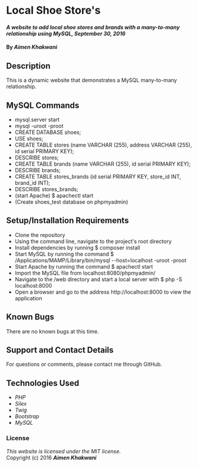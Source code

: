 # Local Shoe Store's

#### _A website to add local shoe stores and brands with a many-to-many relationship using MySQL, September 30, 2016_

#### By _**Aimen Khakwani**_

## Description

This is a dynamic website that demonstrates a MySQL many-to-many relationship.

## MySQL Commands
* mysql.server start
* mysql -uroot -proot
* CREATE DATABASE shoes;
* USE shoes;
* CREATE TABLE stores (name VARCHAR (255), address VARCHAR (255), id   serial PRIMARY KEY);
* DESCRIBE stores;
* CREATE TABLE brands (name VARCHAR (255), id serial PRIMARY KEY);
* DESCRIBE brands;
* CREATE TABLE stores_brands (id serial PRIMARY KEY, store_id INT, brand_id INT);
* DESCRIBE stores_brands;
* (start Apache) $ apachectl start
* (Create shoes_test database on phpmyadmin)

## Setup/Installation Requirements

* Clone the repository
* Using the command line, navigate to the project's root directory
* Install dependencies by running $ composer install
* Start MySQL by running the command $ /Applications/MAMP/Library/bin/mysql --host=localhost -uroot -proot
* Start Apache by running the command $ apachectl start
* Import the MySQL file from localhost:8080/phpmyadmin/
* Navigate to the /web directory and start a local server with $ php -S localhost:8000
* Open a browser and go to the address http://localhost:8000 to view the application

## Known Bugs

There are no known bugs at this time.

## Support and Contact Details

For questions or comments, please contact me through GitHub.

## Technologies Used

* _PHP_
* _Silex_
* _Twig_
* _Bootstrap_
* _MySQL_

### License

*This website is licensed under the MIT license.*  
Copyright (c) 2016 **_Aimen Khakwani_**
